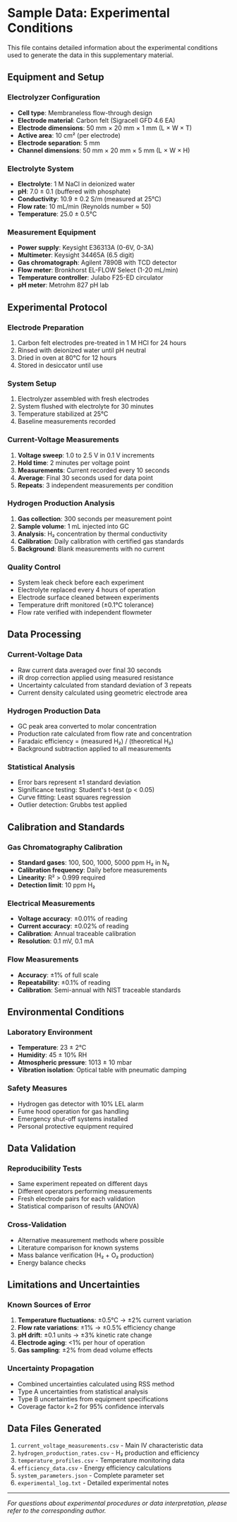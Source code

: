 # Sample Data: Experimental Conditions

This file contains detailed information about the experimental conditions used to generate the data in this supplementary material.

## Equipment and Setup

### Electrolyzer Configuration
- **Cell type**: Membraneless flow-through design
- **Electrode material**: Carbon felt (Sigracell GFD 4.6 EA)
- **Electrode dimensions**: 50 mm × 20 mm × 1 mm (L × W × T)
- **Active area**: 10 cm² (per electrode)
- **Electrode separation**: 5 mm
- **Channel dimensions**: 50 mm × 20 mm × 5 mm (L × W × H)

### Electrolyte System
- **Electrolyte**: 1 M NaCl in deionized water
- **pH**: 7.0 ± 0.1 (buffered with phosphate)
- **Conductivity**: 10.9 ± 0.2 S/m (measured at 25°C)
- **Flow rate**: 10 mL/min (Reynolds number ≈ 50)
- **Temperature**: 25.0 ± 0.5°C

### Measurement Equipment
- **Power supply**: Keysight E36313A (0-6V, 0-3A)
- **Multimeter**: Keysight 34465A (6.5 digit)
- **Gas chromatograph**: Agilent 7890B with TCD detector
- **Flow meter**: Bronkhorst EL-FLOW Select (1-20 mL/min)
- **Temperature controller**: Julabo F25-ED circulator
- **pH meter**: Metrohm 827 pH lab

## Experimental Protocol

### Electrode Preparation
1. Carbon felt electrodes pre-treated in 1 M HCl for 24 hours
2. Rinsed with deionized water until pH neutral
3. Dried in oven at 80°C for 12 hours
4. Stored in desiccator until use

### System Setup
1. Electrolyzer assembled with fresh electrodes
2. System flushed with electrolyte for 30 minutes
3. Temperature stabilized at 25°C
4. Baseline measurements recorded

### Current-Voltage Measurements
1. **Voltage sweep**: 1.0 to 2.5 V in 0.1 V increments
2. **Hold time**: 2 minutes per voltage point
3. **Measurements**: Current recorded every 10 seconds
4. **Average**: Final 30 seconds used for data point
5. **Repeats**: 3 independent measurements per condition

### Hydrogen Production Analysis
1. **Gas collection**: 300 seconds per measurement point
2. **Sample volume**: 1 mL injected into GC
3. **Analysis**: H₂ concentration by thermal conductivity
4. **Calibration**: Daily calibration with certified gas standards
5. **Background**: Blank measurements with no current

### Quality Control
- System leak check before each experiment
- Electrolyte replaced every 4 hours of operation
- Electrode surface cleaned between experiments
- Temperature drift monitored (±0.1°C tolerance)
- Flow rate verified with independent flowmeter

## Data Processing

### Current-Voltage Data
- Raw current data averaged over final 30 seconds
- iR drop correction applied using measured resistance
- Uncertainty calculated from standard deviation of 3 repeats
- Current density calculated using geometric electrode area

### Hydrogen Production Data
- GC peak area converted to molar concentration
- Production rate calculated from flow rate and concentration
- Faradaic efficiency = (measured H₂) / (theoretical H₂)
- Background subtraction applied to all measurements

### Statistical Analysis
- Error bars represent ±1 standard deviation
- Significance testing: Student's t-test (p < 0.05)
- Curve fitting: Least squares regression
- Outlier detection: Grubbs test applied

## Calibration and Standards

### Gas Chromatography Calibration
- **Standard gases**: 100, 500, 1000, 5000 ppm H₂ in N₂
- **Calibration frequency**: Daily before measurements
- **Linearity**: R² > 0.999 required
- **Detection limit**: 10 ppm H₂

### Electrical Measurements
- **Voltage accuracy**: ±0.01% of reading
- **Current accuracy**: ±0.02% of reading
- **Calibration**: Annual traceable calibration
- **Resolution**: 0.1 mV, 0.1 mA

### Flow Measurements
- **Accuracy**: ±1% of full scale
- **Repeatability**: ±0.1% of reading
- **Calibration**: Semi-annual with NIST traceable standards

## Environmental Conditions

### Laboratory Environment
- **Temperature**: 23 ± 2°C
- **Humidity**: 45 ± 10% RH
- **Atmospheric pressure**: 1013 ± 10 mbar
- **Vibration isolation**: Optical table with pneumatic damping

### Safety Measures
- Hydrogen gas detector with 10% LEL alarm
- Fume hood operation for gas handling
- Emergency shut-off systems installed
- Personal protective equipment required

## Data Validation

### Reproducibility Tests
- Same experiment repeated on different days
- Different operators performing measurements
- Fresh electrode pairs for each validation
- Statistical comparison of results (ANOVA)

### Cross-Validation
- Alternative measurement methods where possible
- Literature comparison for known systems
- Mass balance verification (H₂ + O₂ production)
- Energy balance checks

## Limitations and Uncertainties

### Known Sources of Error
1. **Temperature fluctuations**: ±0.5°C → ±2% current variation
2. **Flow rate variations**: ±1% → ±0.5% efficiency change
3. **pH drift**: ±0.1 units → ±3% kinetic rate change
4. **Electrode aging**: <1% per hour of operation
5. **Gas sampling**: ±2% from dead volume effects

### Uncertainty Propagation
- Combined uncertainties calculated using RSS method
- Type A uncertainties from statistical analysis
- Type B uncertainties from equipment specifications
- Coverage factor k=2 for 95% confidence intervals

## Data Files Generated

1. `current_voltage_measurements.csv` - Main IV characteristic data
2. `hydrogen_production_rates.csv` - H₂ production and efficiency
3. `temperature_profiles.csv` - Temperature monitoring data
4. `efficiency_data.csv` - Energy efficiency calculations
5. `system_parameters.json` - Complete parameter set
6. `experimental_log.txt` - Detailed experimental notes

---

*For questions about experimental procedures or data interpretation, please refer to the corresponding author.*